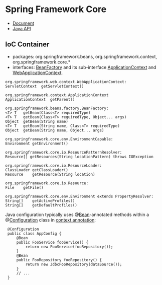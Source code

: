 # Spring Framework Core
- [Document](https://docs.spring.io/spring-framework/docs/current/spring-framework-reference/core.html#spring-core)
- [Java API](https://docs.spring.io/spring/docs/current/javadoc-api/overview-summary.html)

## IoC Container
- packages: org.springframework.beans, org.springframework.context, org.springframework.core.*
- interfaces: [BeanFactory](https://docs.spring.io/spring/docs/current/javadoc-api/org/springframework/beans/factory/BeanFactory.html) and its sub-interface [ApplicationContext](https://docs.spring.io/spring/docs/current/javadoc-api/org/springframework/context/ApplicationContext.html) and [WebApplicationContext](https://docs.spring.io/spring/docs/current/javadoc-api/org/springframework/web/context/WebApplicationContext.html).
```
org.springframework.web.context.WebApplicationContext:
ServletContext	getServletContext()

org.springframework.context.ApplicationContext
ApplicationContext	getParent()

org.springframework.beans.factory.BeanFactory: 
<T> T	getBean(Class<T> requiredType)
<T> T	getBean(Class<T> requiredType, Object... args)
Object	getBean(String name)
<T> T	getBean(String name, Class<T> requiredType)
Object	getBean(String name, Object... args)

org.springframework.core.env.EnvironmentCapable:
Environment	getEnvironment()

org.springframework.core.io.ResourcePatternResolver:
Resource[] getResources(String locationPattern) throws IOException

org.springframework.core.io.ResourceLoader:
ClassLoader	getClassLoader()
Resource	getResource(String location)

org.springframework.core.io.Resource:
File	getFile()

org.springframework.core.env.Environment extends PropertyResolver:
String[]	getActiveProfiles()
String[]	getDefaultProfiles()
```
Java configuration typically uses @[Bean](https://docs.spring.io/spring/docs/current/javadoc-api/org/springframework/context/annotation/Bean.html)-annotated methods within a @[Configuration](https://docs.spring.io/spring/docs/current/javadoc-api/org/springframework/context/annotation/Configuration.html) class in [context annotation](https://docs.spring.io/spring/docs/current/javadoc-api/org/springframework/context/annotation/package-summary.html):
```
 @Configuration
 public class AppConfig {
     @Bean
     public FooService fooService() {
         return new FooService(fooRepository());
     }
     @Bean
     public FooRepository fooRepository() {
         return new JdbcFooRepository(dataSource());
     }
     // ...
 }
```
 
